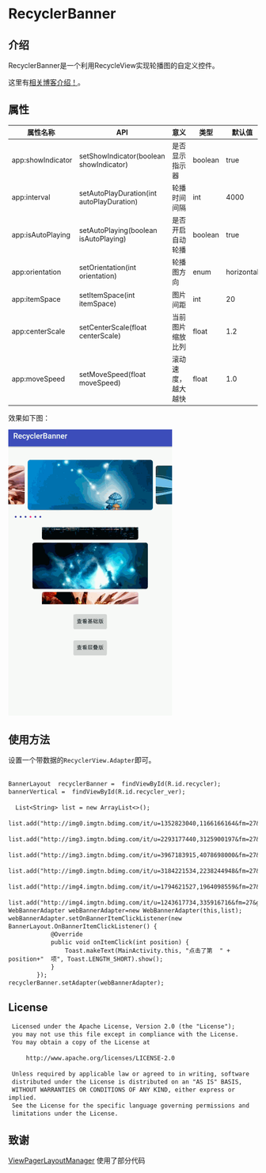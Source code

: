 # RecyclerBanner
## 介绍
RecyclerBanner是一个利用RecycleView实现轮播图的自定义控件。

这里有[相关博客介绍！](https://juejin.im/post/5a13a28c51882512a860ee6a)。

## 属性


| **属性名称**  | **API** | **意义** | **类型** | **默认值** |
| --- | ---| --- | --- | --- |
| app:showIndicator |setShowIndicator(boolean showIndicator)| 是否显示指示器 | boolean | true |
| app:interval |setAutoPlayDuration(int autoPlayDuration)| 轮播时间间隔 | int | 4000 |
| app:isAutoPlaying |setAutoPlaying(boolean isAutoPlaying)| 是否开启自动轮播 | boolean | true |
| app:orientation | setOrientation(int orientation)|轮播图方向 | enum | horizontal |
| app:itemSpace |setItemSpace(int itemSpace) |图片间距 | int | 20 |
| app:centerScale | setCenterScale(float centerScale)|当前图片缩放比列 | float | 1.2 |
| app:moveSpeed | setMoveSpeed(float moveSpeed)|滚动速度，越大越快 | float | 1.0 |

效果如下图：

![](./pictures/banner.gif)
## 使用方法
设置一个带数据的`RecyclerView.Adapter`即可。

```

BannerLayout  recyclerBanner =  findViewById(R.id.recycler);
bannerVertical =  findViewById(R.id.recycler_ver);

  List<String> list = new ArrayList<>();
        list.add("http://img0.imgtn.bdimg.com/it/u=1352823040,1166166164&fm=27&gp=0.jpg");
        list.add("http://img3.imgtn.bdimg.com/it/u=2293177440,3125900197&fm=27&gp=0.jpg");
        list.add("http://img3.imgtn.bdimg.com/it/u=3967183915,4078698000&fm=27&gp=0.jpg");
        list.add("http://img0.imgtn.bdimg.com/it/u=3184221534,2238244948&fm=27&gp=0.jpg");
        list.add("http://img4.imgtn.bdimg.com/it/u=1794621527,1964098559&fm=27&gp=0.jpg");
        list.add("http://img4.imgtn.bdimg.com/it/u=1243617734,335916716&fm=27&gp=0.jpg");
WebBannerAdapter webBannerAdapter=new WebBannerAdapter(this,list);
webBannerAdapter.setOnBannerItemClickListener(new BannerLayout.OnBannerItemClickListener() {
            @Override
            public void onItemClick(int position) {
                Toast.makeText(MainActivity.this, "点击了第  " + position+"  项", Toast.LENGTH_SHORT).show();
            }
        });
recyclerBanner.setAdapter(webBannerAdapter);

```

## License



     Licensed under the Apache License, Version 2.0 (the "License");
     you may not use this file except in compliance with the License.
     You may obtain a copy of the License at

         http://www.apache.org/licenses/LICENSE-2.0

     Unless required by applicable law or agreed to in writing, software
     distributed under the License is distributed on an "AS IS" BASIS,
     WITHOUT WARRANTIES OR CONDITIONS OF ANY KIND, either express or implied.
     See the License for the specific language governing permissions and
     limitations under the License.

## 致谢
[ViewPagerLayoutManager](https://github.com/leochuan/ViewPagerLayoutManager) 使用了部分代码


